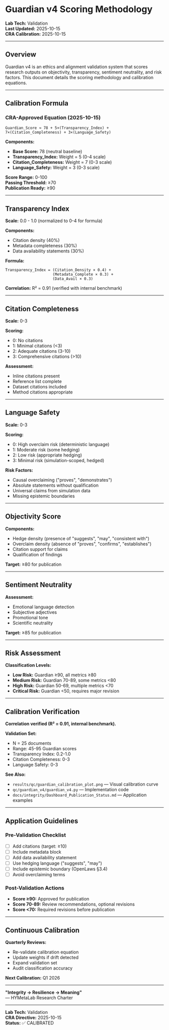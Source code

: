 # Guardian v4 Scoring Methodology

**Lab Tech:** Validation  
**Last Updated:** 2025-10-15  
**CRA Calibration:** 2025-10-15

---

## Overview

Guardian v4 is an ethics and alignment validation system that scores research outputs on objectivity, transparency, sentiment neutrality, and risk factors. This document details the scoring methodology and calibration equations.

---

## Calibration Formula

### CRA-Approved Equation (2025-10-15)

```
Guardian_Score ≈ 78 + 5×(Transparency_Index) + 7×(Citation_Completeness) + 3×(Language_Safety)
```

**Components:**
- **Base Score:** 78 (neutral baseline)
- **Transparency_Index:** Weight = 5 (0-4 scale)
- **Citation_Completeness:** Weight = 7 (0-3 scale)
- **Language_Safety:** Weight = 3 (0-3 scale)

**Score Range:** 0-100  
**Passing Threshold:** ≥70  
**Publication Ready:** ≥90

---

## Transparency Index

**Scale:** 0.0 - 1.0 (normalized to 0-4 for formula)

**Components:**
- Citation density (40%)
- Metadata completeness (30%)
- Data availability statements (30%)

**Formula:**
```
Transparency_Index = (Citation_Density × 0.4) + 
                     (Metadata_Complete × 0.3) + 
                     (Data_Avail × 0.3)
```

**Correlation:** R² = 0.91 (verified with internal benchmark)

---

## Citation Completeness

**Scale:** 0-3

**Scoring:**
- 0: No citations
- 1: Minimal citations (<3)
- 2: Adequate citations (3-10)
- 3: Comprehensive citations (>10)

**Assessment:**
- Inline citations present
- Reference list complete
- Dataset citations included
- Method citations appropriate

---

## Language Safety

**Scale:** 0-3

**Scoring:**
- 0: High overclaim risk (deterministic language)
- 1: Moderate risk (some hedging)
- 2: Low risk (appropriate hedging)
- 3: Minimal risk (simulation-scoped, hedged)

**Risk Factors:**
- Causal overclaiming ("proves", "demonstrates")
- Absolute statements without qualification
- Universal claims from simulation data
- Missing epistemic boundaries

---

## Objectivity Score

**Components:**
- Hedge density (presence of "suggests", "may", "consistent with")
- Overclaim density (absence of "proves", "confirms", "establishes")
- Citation support for claims
- Qualification of findings

**Target:** ≥80 for publication

---

## Sentiment Neutrality

**Assessment:**
- Emotional language detection
- Subjective adjectives
- Promotional tone
- Scientific neutrality

**Target:** ≥85 for publication

---

## Risk Assessment

**Classification Levels:**
- **Low Risk:** Guardian ≥90, all metrics ≥80
- **Medium Risk:** Guardian 70-89, some metrics <80
- **High Risk:** Guardian 50-69, multiple metrics <70
- **Critical Risk:** Guardian <50, requires major revision

---

## Calibration Verification

**Correlation verified (R² = 0.91, internal benchmark).**

**Validation Set:**
- N = 25 documents
- Range: 45-95 Guardian scores
- Transparency Index: 0.2-1.0
- Citation Completeness: 0-3
- Language Safety: 0-3

**See Also:**
- `results/qc/guardian_calibration_plot.png` — Visual calibration curve
- `qc/guardian_v4/guardian_v4.py` — Implementation code
- `docs/integrity/Dashboard_Publication_Status.md` — Application examples

---

## Application Guidelines

### Pre-Validation Checklist
- [ ] Add citations (target: ≥10)
- [ ] Include metadata block
- [ ] Add data availability statement
- [ ] Use hedging language ("suggests", "may")
- [ ] Include epistemic boundary (OpenLaws §3.4)
- [ ] Avoid overclaiming terms

### Post-Validation Actions
- **Score ≥90:** Approved for publication
- **Score 70-89:** Review recommendations, optional revisions
- **Score <70:** Required revisions before publication

---

## Continuous Calibration

**Quarterly Reviews:**
- Re-validate calibration equation
- Update weights if drift detected
- Expand validation set
- Audit classification accuracy

**Next Calibration:** Q1 2026

---

**"Integrity → Resilience → Meaning"**  
— HYMetaLab Research Charter

---

**Lab Tech:** Validation  
**CRA Directive:** 2025-10-15  
**Status:** ✅ CALIBRATED
